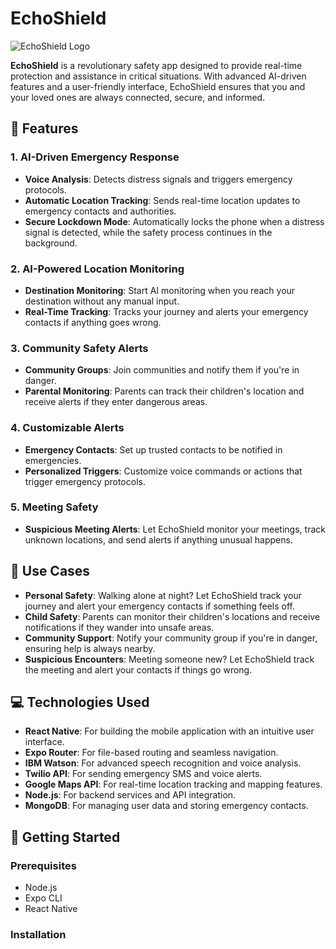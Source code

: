 # EchoShield

![EchoShield Logo](https://via.placeholder.com/150) <!-- Replace with your app logo -->

**EchoShield** is a revolutionary safety app designed to provide real-time protection and assistance in critical situations. With advanced AI-driven features and a user-friendly interface, EchoShield ensures that you and your loved ones are always connected, secure, and informed.

## 📱 Features

### 1. **AI-Driven Emergency Response**
- **Voice Analysis**: Detects distress signals and triggers emergency protocols.
- **Automatic Location Tracking**: Sends real-time location updates to emergency contacts and authorities.
- **Secure Lockdown Mode**: Automatically locks the phone when a distress signal is detected, while the safety process continues in the background.

### 2. **AI-Powered Location Monitoring**
- **Destination Monitoring**: Start AI monitoring when you reach your destination without any manual input.
- **Real-Time Tracking**: Tracks your journey and alerts your emergency contacts if anything goes wrong.

### 3. **Community Safety Alerts**
- **Community Groups**: Join communities and notify them if you're in danger.
- **Parental Monitoring**: Parents can track their children's location and receive alerts if they enter dangerous areas.

### 4. **Customizable Alerts**
- **Emergency Contacts**: Set up trusted contacts to be notified in emergencies.
- **Personalized Triggers**: Customize voice commands or actions that trigger emergency protocols.

### 5. **Meeting Safety**
- **Suspicious Meeting Alerts**: Let EchoShield monitor your meetings, track unknown locations, and send alerts if anything unusual happens.

## 🎯 Use Cases

- **Personal Safety**: Walking alone at night? Let EchoShield track your journey and alert your emergency contacts if something feels off.
- **Child Safety**: Parents can monitor their children's locations and receive notifications if they wander into unsafe areas.
- **Community Support**: Notify your community group if you're in danger, ensuring help is always nearby.
- **Suspicious Encounters**: Meeting someone new? Let EchoShield track the meeting and alert your contacts if things go wrong.

## 💻 Technologies Used

- **React Native**: For building the mobile application with an intuitive user interface.
- **Expo Router**: For file-based routing and seamless navigation.
- **IBM Watson**: For advanced speech recognition and voice analysis.
- **Twilio API**: For sending emergency SMS and voice alerts.
- **Google Maps API**: For real-time location tracking and mapping features.
- **Node.js**: For backend services and API integration.
- **MongoDB**: For managing user data and storing emergency contacts.

## 🚀 Getting Started

### Prerequisites
- Node.js
- Expo CLI
- React Native

### Installation

